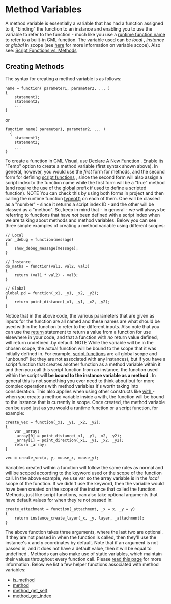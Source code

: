 # Method Variables

A method variable is essentially a variable that has had a function
assigned to it, "binding" the function to an instance and enabling you
to use the variable to refer to the function - much like you use a
[runtime function name](Runtime_Functions) to refer to a built-in
GML function. The variable used can be *local* , *instance* or *global*
in scope (see [here](Variables_And_Variable_Scope) for more
information on variable scope). Also see: [Script Functions vs.
Methods](Script_Functions_vs_Methods)

## Creating Methods

The syntax for creating a method variable is as follows:

``` gml
name = function( parameter1, parameter2, ... )
{
    statement1;
    statement2;
    ...
}
```

or

``` gml
function name( parameter1, parameter2, ... )
  {
    statement1;
    statement2;
    ...
}
```

To create a function in GML Visual, use [Declare A New
Function](../../Drag_And_Drop/Drag_And_Drop_Reference/Common/Declare_A_New_Function)
. Enable its "Temp" option to create a method variable (first syntax
shown above). In general, however, you would use the *first* form for
methods, and the second form for defining [script
functions](Script_Functions) , since the second form will also
assign a script index to the function name while the first form will be
a "true" method (and require the use of the
[global](Variables/Global_Variables) prefix if used to define a
scripted function). NOTE You can check this by using both forms in
project and then calling the runtime function
[typeof()](../GML_Reference/Variable_Functions/typeof) on each of
them. One will be classed as a "number" - since it returns a script
index ID - and the other will be classed as a "method". So, keep in mind
that - in general - we will always be referring to functions that have
*not* been defined with a script index when we are talking about methods
and method variables. Below you can see three simple examples of
creating a method variable using different scopes:

``` gml
// Local
var _debug = function(message)
{
    show_debug_message(message);
}

// Instance
do_maths = function(val1, val2, val3)
{
    return (val1 * val2) - val3;
}

// Global
global.pd = function(_x1, _y1, _x2, _y2);
{
    return point_distance(_x1, _y1, _x2, _y2);
}
```

Notice that in the above code, the various parameters that are given as
inputs for the function are all named and these names are what should be
used within the function to refer to the different inputs. Also note
that you can use the [return](Language_Features/return) statement to
return a value from a function for use elsewhere in your code, and
that a function with *no* return value defined, will return undefined
.by default. NOTE While the variable will be in the chosen scope, the
actual function will be bound to the scope that it was initially defined
in. For example, [script functions](Script_Functions) are all global
scope and "unbound" (ie: they are not associated with any instances),
but if you have a script function that creates another function as a
method variable within it and then you call this script function from an
instance, the function used within the script will **be bound to the
instance variable as a method** . In general this is not something you
ever need to think about but for more complex operations with method
variables it's worth taking into consideration. This also applies when
using other constructs like [ with ](Language_Features/with) - when
you create a method variable inside a with, the function will be bound
to the instance that is currently in scope. Once created, the method
variable can be used just as you would a runtime function or a script
function, for example:

``` gml
create_vec = function(_x1, _y1, _x2, _y2);
{
    var _array;
    _array[0] = point_distance(_x1, _y1, _x2, _y2);
    _array[1] = point_direction(_x1, _y1, _x2, _y2);
    return _array;
}

vec = create_vec(x, y, mouse_x, mouse_y);
```

Variables created within a function will follow the same rules as normal
and will be scoped according to the keyword used or the scope of the
function call. In the above example, we use var so the array variable is
in the *local* scope of the function. If we didn't use the keyword, then
the variable would have been created on the scope of the instance that
called the function. Methods, just like script functions, can also take
optional arguments that have default values for when they're not passed
in:

``` gml
create_attachment = function(_attachment, _x = x, _y = y)
{
    return instance_create_layer(_x, _y, layer, _attachment);
}
```

The above function takes three arguments, where the last two are
optional. If they are not passed in when the function is called, then
they'll use the instance's x and y coordinates by default. Note that if
an argument is not passed in, and it does not have a default value, then
it will be equal to undefined . Methods can also make use of static
variables, which maintain their values throughout every function call.
Please [read this page](Functions/Static_Variables) for more
information. Below we list a few helper functions associated with method
variables:

-   [is_method](../GML_Reference/Variable_Functions/is_method)
-   [method](../GML_Reference/Variable_Functions/method)
-   [method_get_self](../GML_Reference/Variable_Functions/method_get_self)
-   [method_get_index](../GML_Reference/Variable_Functions/method_get_index)

